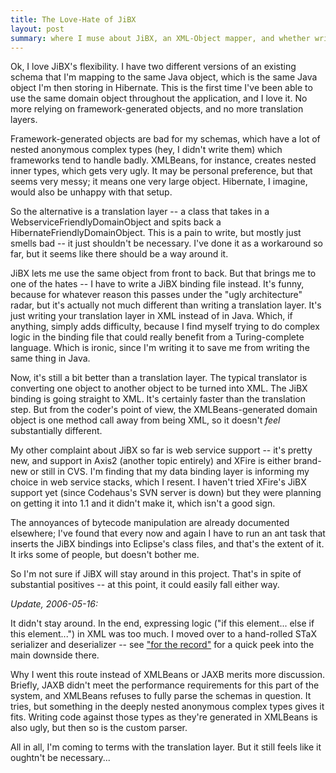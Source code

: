 ```yaml
---
title: The Love-Hate of JiBX
layout: post 
summary: where I muse about JiBX, an XML-Object mapper, and whether writing binding files is any better than writing translation layers
---
```


Ok, I love JiBX's flexibility.  I have two different versions of an existing schema that I'm mapping to the same Java object, which is the same Java object I'm then storing in Hibernate.  This is the first time I've been able to use the same domain object throughout the application, and I love it.  No more relying on framework-generated objects, and no more translation layers.

Framework-generated objects are bad for my schemas, which have a lot of nested anonymous complex types (hey, I didn't write them) which frameworks tend to handle badly.  XMLBeans, for instance, creates nested inner types, which gets very ugly.  It may be personal preference, but that seems very messy; it means one very large object. Hibernate, I imagine, would also be unhappy with that setup. 

So the alternative is a translation layer -- a class that takes in a WebserviceFriendlyDomainObject and spits back a HibernateFriendlyDomainObject. This is a pain to write, but mostly just smells bad -- it just shouldn't be necessary.  I've done it as a workaround so far, but it seems like there should be a way around it.

JiBX lets me use the same object from front to back. But that brings me to one of the hates -- I have to write a JiBX binding file instead.  It's funny, because for whatever reason this passes under the "ugly architecture" radar, but it's actually not much different than writing a translation layer. It's just writing your translation layer in XML instead of in Java. Which, if anything, simply adds difficulty, because I find myself trying to do complex logic in the binding file that could really benefit from a Turing-complete language. Which is ironic, since I'm writing it to save me from writing the same thing in Java. 

Now, it's still a bit better than a translation layer. The typical translator is converting one object to another object to be turned into XML. The JiBX binding is going straight to XML. It's certainly faster than the translation step. But from the coder's point of view, the XMLBeans-generated domain object is one method call away from being XML, so it doesn't <i>feel</i> substantially different.

My other complaint about JiBX so far is web service support -- it's pretty new, and support in Axis2 (another topic entirely) and XFire is either brand-new or still in CVS.  I'm finding that my data binding layer is informing my choice in web service stacks, which I resent.  I haven't tried XFire's JiBX support yet (since Codehaus's SVN server is down) but they were planning on getting it into 1.1 and it didn't make it, which isn't a good sign. 

The annoyances of bytecode manipulation are already documented elsewhere; I've found that every now and again I have to run an ant task that inserts the JiBX bindings into Eclipse's class files, and that's the extent of it. It irks some of people, but doesn't bother me. 

So I'm not sure if JiBX will stay around in this project. That's in spite of substantial positives -- at this point, it could easily fall either way. 

<i>Update, 2006-05-16:</i>

It didn't stay around. In the end, expressing logic ("if this element... else if this element...") in XML was too much. I moved over to a hand-rolled STaX serializer and deserializer -- see ["for the record"](/2006/05/16/for-the-record.html) for a quick peek into the main downside there. 

Why I went this route instead of XMLBeans or JAXB merits more discussion.  Briefly, JAXB didn't meet the performance requirements for this part of the system, and XMLBeans refuses to fully parse the schemas in question. It tries, but something in the deeply nested anonymous complex types gives it fits.  Writing code against those types as they're generated in XMLBeans is also ugly, but then so is the custom parser. 

All in all, I'm coming to terms with the translation layer. But it still feels like it oughtn't be necessary...  
